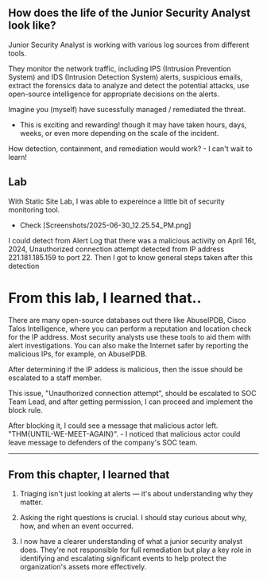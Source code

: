 ## How does the life of the Junior Security Analyst look like? 
Junior Security Analyst is working with various log sources from different tools.  


They monitor the network traffic, including IPS (Intrusion Prevention System) and IDS (Intrusion Detection System) alerts, suspicious emails, extract the forensics data to analyze and detect the potential attacks, use open-source intelligence for appropriate decisions on the alerts.

Imagine you (myself) have sucessfully managed / remediated the threat. 
- This is exciting and rewarding! though it may have taken hours, days, weeks, or even more depending on the scale of the incident. 


How detection, containment, and remediation would work? - I can't wait to learn!

## Lab 
With Static Site Lab, I was able to expereince a little bit of security monitoring tool. 
- Check [Screenshots/2025-06-30_12.25.54_PM.png]  

I could detect from Alert Log that there was a malicious activity on April 16t, 2024, Unauthorized connection attempt detected from IP address 221.181.185.159 to port 22. Then I got to know general steps taken after this detection 



# From this lab, I learned that.. 
There are many open-source databases out there like AbuseIPDB, Cisco Talos Intelligence, where you can perform a reputation and location check for the IP address. Most security analysts use these tools to aid them with alert investigations. You can also make the Internet safer by reporting the malicious IPs, for example, on AbuseIPDB. 

After determining if the IP addess is malicious, then the issue should be escalated to a staff member. 

This issue, "Unauthorized connection attempt", should be escalated to SOC Team Lead, and after getting permission, I can proceed and implement the block rule. 

After blocking it, I could see a message that malicious actor left. "THM{UNTIL-WE-MEET-AGAIN}". - I noticed that malicious actor could leave message to defenders of the company's SOC team.


--------------------------------------- 

## From this chapter, I learned that 

1. Triaging isn't just looking at alerts —  it's about understanding why they matter. 

2. Asking the right questions is crucial. I should stay curious about why, how, and when an event occurred.

3. I now have a clearer understanding of what a junior security analyst does. They're not responsible for full remediation but play a key role in identifying and escalating significant events to help protect the organization's assets more effectively.

 